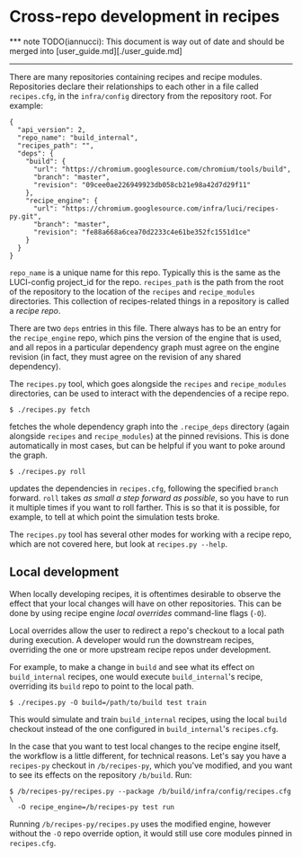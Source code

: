 # Cross-repo development in recipes

*** note
TODO(iannucci): This document is way out of date and should be merged into
[user_guide.md][./user_guide.md]
***

There are many repositories containing recipes and recipe modules. Repositories
declare their relationships to each other in a file called `recipes.cfg`, in
the `infra/config` directory from the repository root.  For example:

    {
      "api_version": 2,
      "repo_name": "build_internal",
      "recipes_path": "",
      "deps": {
        "build": {
          "url": "https://chromium.googlesource.com/chromium/tools/build",
          "branch": "master",
          "revision": "09cee0ae226949923db058cb21e98a42d7d29f11"
        },
        "recipe_engine": {
          "url": "https://chromium.googlesource.com/infra/luci/recipes-py.git",
          "branch": "master",
          "revision": "fe88a668a6cea70d2233c4e61be352fc1551d1ce"
        }
      }
    }

`repo_name` is a unique name for this repo. Typically this is the same as the
LUCI-config project_id for the repo.
`recipes_path` is the path from the root of the repository to the location of the `recipes` and
`recipe_modules` directories.  This collection of recipes-related things in a
repository is called a *recipe repo*.

There are two `deps` entries in this file.  There always has to be an entry for
the `recipe_engine` repo, which pins the version of the engine that is used,
and all repos in a particular dependency graph must agree on the engine
revision (in fact, they must agree on the revision of any shared dependency).

The `recipes.py` tool, which goes alongside the `recipes` and `recipe_modules`
directories, can be used to interact with the dependencies of a recipe repo.

    $ ./recipes.py fetch

fetches the whole dependency graph into the `.recipe_deps` directory (again
alongside `recipes` and `recipe_modules`) at the pinned revisions.  This is done
automatically in most cases, but can be helpful if you want to poke around the
graph.

    $ ./recipes.py roll

updates the dependencies in `recipes.cfg`, following the specified `branch`
forward.  `roll` takes *as small a step forward as possible*, so you have to run
it multiple times if you want to roll farther.  This is so that it is possible,
for example, to tell at which point the simulation tests broke.

The `recipes.py` tool has several other modes for working with a recipe repo,
which are not covered here, but look at `recipes.py --help`.

## Local development

When locally developing recipes, it is oftentimes desirable to observe the
effect that your local changes will have on other repositories. This can be done
by using recipe engine *local overrides* command-line flags (`-O`).

Local overrides allow the user to redirect a repo's checkout to a
local path during execution. A developer would run the downstream recipes,
overriding the one or more upstream recipe repos under development.

For example, to make a change in `build` and see what its effect on
`build_internal` recipes, one would execute `build_internal`'s recipe,
overriding its `build` repo to point to the local path.

    $ ./recipes.py -O build=/path/to/build test train

This would simulate and train `build_internal` recipes, using the local `build`
checkout instead of the one configured in `build_internal`'s `recipes.cfg`.

In the case that you want to test local changes to the recipe engine itself,
the workflow is a little different, for technical reasons.  Let's say you have
a `recipes-py` checkout in `/b/recipes-py`, which you've modified, and you
want to see its effects on the repository `/b/build`.  Run:

    $ /b/recipes-py/recipes.py --package /b/build/infra/config/recipes.cfg \
      -O recipe_engine=/b/recipes-py test run

Running `/b/recipes-py/recipes.py` uses the modified engine, however without
the `-O` repo override option, it would still use core modules pinned in
`recipes.cfg`.
